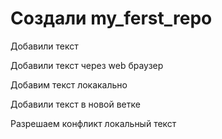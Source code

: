 ﻿# Создали my_ferst_repo

Добавили текст

Добавили текст через web браузер

Добавим текст локакально

Добавили текст в новой ветке

Разрешаем конфликт локальный текст

